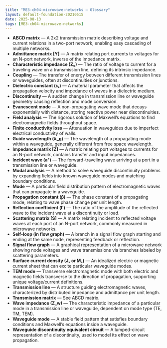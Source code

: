 ```yaml
---
title: "ME3-ch04-microwave-networks — Glossary"
layout: default-foundation-20210515
date: 2025-08-13
tags: [ME3-ch04-microwave-networks]
---
```


- **ABCD matrix** — A 2x2 transmission matrix describing voltage and current relations in a two-port network, enabling easy cascading of multiple networks.  
- **Admittance matrix [Y]** — A matrix relating port currents to voltages for an N-port network, inverse of the impedance matrix.  
- **Characteristic impedance (Z₀)** — The ratio of voltage to current for a traveling wave on a transmission line, defining its intrinsic impedance.  
- **Coupling** — The transfer of energy between different transmission lines or waveguides, often at discontinuities or junctions.  
- **Dielectric constant (εᵣ)** — A material parameter that affects the propagation velocity and impedance of waves in a dielectric medium.  
- **Discontinuity** — A sudden change in transmission line or waveguide geometry causing reflection and mode conversion.  
- **Evanescent mode** — A non-propagating wave mode that decays exponentially with distance, storing reactive power near discontinuities.  
- **Field analysis** — The rigorous solution of Maxwell’s equations to find electromagnetic fields throughout space.  
- **Finite conductivity loss** — Attenuation in waveguides due to imperfect electrical conductivity of walls.  
- **Guide wavelength (λ_g)** — The wavelength of a propagating mode within a waveguide, generally different from free space wavelength.  
- **Impedance matrix [Z]** — A matrix relating port voltages to currents for an N-port network, contains transfer and input impedances.  
- **Incident wave (a⁺)** — The forward-traveling wave arriving at a port in a transmission line or waveguide.  
- **Modal analysis** — A method to solve waveguide discontinuity problems by expanding fields into known waveguide modes and matching boundary conditions.  
- **Mode** — A particular field distribution pattern of electromagnetic waves that can propagate in a waveguide.  
- **Propagation constant (β)** — The phase constant of a propagating mode, relating to wave phase change per unit length.  
- **Reflection coefficient (Γ)** — The ratio of the amplitude of the reflected wave to the incident wave at a discontinuity or load.  
- **Scattering matrix [S]** — A matrix relating incident to reflected voltage waves at each port of an N-port network, commonly measured in microwave networks.  
- **Self-loop (in flow graph)** — A branch in a signal flow graph starting and ending at the same node, representing feedback or reflection.  
- **Signal flow graph** — A graphical representation of a microwave network showing node voltages and wave transmissions via branches labeled by scattering parameters.  
- **Surface current density (Jₛ or Mₛ)** — An idealized electric or magnetic current sheet that can excite particular waveguide modes.  
- **TEM mode** — Transverse electromagnetic mode with both electric and magnetic fields transverse to the direction of propagation, supporting unique voltage/current definitions.  
- **Transmission line** — A structure guiding electromagnetic waves, characterized by distributed impedance and admittance per unit length.  
- **Transmission matrix** — See ABCD matrix.  
- **Wave impedance (Z_w)** — The characteristic impedance of a particular mode in a transmission line or waveguide, dependent on mode type (TE, TM, TEM).  
- **Waveguide mode** — A stable field pattern that satisfies boundary conditions and Maxwell’s equations inside a waveguide.  
- **Waveguide discontinuity equivalent circuit** — A lumped-circuit representation of a discontinuity, used to model its effect on wave propagation.
